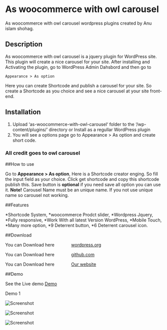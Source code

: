 # As woocommerce with owl carousel
As woocommerce with owl carousel wordpress plugins created by Anu islam shohag.

## Description

As woocommerce with owl carousel is a jquery plugin for WordPress site. This plugin will create a nice carousel for your site.
After installing and Activating the plugin, go to WordPress Admin Dahsbord and then go to

```
Appearance > As option
```
Here you can create Shortcode and publish a carousel for your site. So create a Shortcode as you choice and see a nice carousel at your site front-end.

## Installation

1. Upload ‘as-woocommerce-with-owl-carousel‘ folder to the ‘/wp-content/plugins/’ directory or Install as a regullar WordPress plugin
2. You will see a options page go to Appearance > As option and create short code.

### All credit goes to owl carousel

##How to use

Go to **Appearance > As option**, Here is a Shortcode creator enging. So fill the input field as your choice.
Click get shortcode and copy this shortcode publish this.
Save button is **optional** if you need save all option you can use it.
**Note!** Carousel Name must be an unique name. If you not use unique name so carousel not working.

##Features

*Shortcode System,
*woocommerce Prodct slider,
*Wordpress Jquery,
*Fully responsive,
*Work With all latest Version WordPress,
*Mobile Touch,
*Many more option,
*9 Deterrent button,
*6 Deterrent carousel icon.


##Download

<p>You can Download here <a class="themeforest" href="https://wordpress.org/plugins/as-woocommerce-with-owl-carousel/" style="margin-left: 50px;">wordpress.org</a></p>

<p>You can Download here <a class="themeforest" style="margin-left: 50px;" href="https://github.com/anuislam/as-woocommerce-with-owl-carousel">github.com</a></p>

<p>You can Download here <a class="themeforest" style="margin-left: 50px;" href="http://as-wc-owl.tk/wp-content/uploads/2015/07/as-woocommerce-with-owl-carousel.zip">Our website</a></p>


##Demo

See the Live demo  <a href="http://as-wc-owl.tk/">Demo</a>

Demo 1

![Screenshot](https://github.com/anuislam/as-woocommerce-with-owl-carousel/blob/master/screenshot/screenshot-1.png)


![Screenshot](https://github.com/anuislam/as-woocommerce-with-owl-carousel/blob/master/screenshot/screenshot-2.png)

![Screenshot](https://github.com/anuislam/as-woocommerce-with-owl-carousel/blob/master/screenshot/screenshot-3.png)


